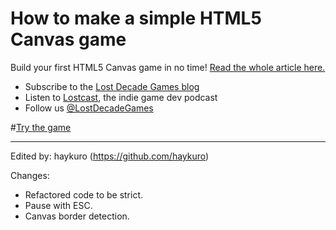 # How to make a simple HTML5 Canvas game

Build your first HTML5 Canvas game in no time! [Read the whole article here.](http://www.lostdecadegames.com/how-to-make-a-simple-html5-canvas-game/)

* Subscribe to the [Lost Decade Games blog](http://www.lostdecadegames.com/rss.xml)
* Listen to [Lostcast](http://www.lostdecadegames.com/lostcast/), the indie game dev podcast
* Follow us [@LostDecadeGames](https://twitter.com/LostDecadeGames)

#[Try the game](https://raw.githack.com/haykuro/simple_canvas_game/master/index.html)

---

Edited by: haykuro (https://github.com/haykuro)

Changes:
* Refactored code to be strict.
* Pause with ESC.
* Canvas border detection.
